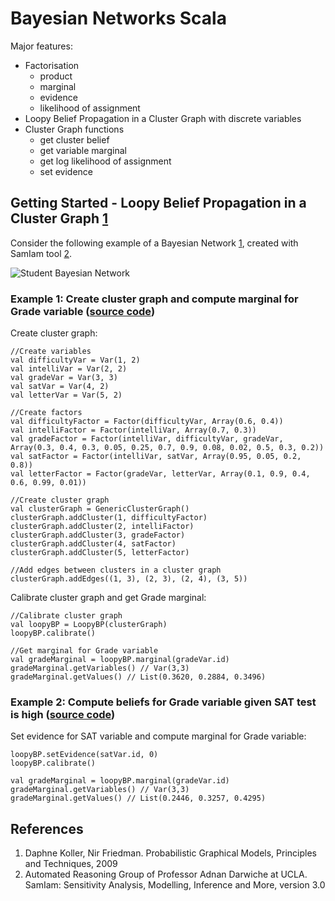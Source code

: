 Bayesian Networks Scala
===========


Major features:

 * Factorisation
   * product
   * marginal
   * evidence
   * likelihood of assignment
 * Loopy Belief Propagation in a Cluster Graph with discrete variables
 * Cluster Graph functions
   * get cluster belief
   * get variable marginal
   * get log likelihood of assignment
   * set evidence

Getting Started - Loopy Belief Propagation in a Cluster Graph [1](#references)
---------------

Consider the following example of a Bayesian Network [1](#references), created with SamIam tool [2](#references).

![Student Bayesian Network](https://raw.github.com/danielkorzekwa/bayes-scala/master/doc/student_bn.png "Student Bayesian Network")

### Example 1: Create cluster graph and compute marginal for Grade variable ([source code](https://github.com/danielkorzekwa/bayes-scala/blob/master/src/test/scala/dk/bayes/infer/LoopyBPGettingStarted.scala))

Create cluster graph:

	//Create variables
	val difficultyVar = Var(1, 2)
	val intelliVar = Var(2, 2)
	val gradeVar = Var(3, 3)
	val satVar = Var(4, 2)
	val letterVar = Var(5, 2)
	
	//Create factors
	val difficultyFactor = Factor(difficultyVar, Array(0.6, 0.4))
	val intelliFactor = Factor(intelliVar, Array(0.7, 0.3))
	val gradeFactor = Factor(intelliVar, difficultyVar, gradeVar, Array(0.3, 0.4, 0.3, 0.05, 0.25, 0.7, 0.9, 0.08, 0.02, 0.5, 0.3, 0.2))
	val satFactor = Factor(intelliVar, satVar, Array(0.95, 0.05, 0.2, 0.8))
	val letterFactor = Factor(gradeVar, letterVar, Array(0.1, 0.9, 0.4, 0.6, 0.99, 0.01))
	
	//Create cluster graph
	val clusterGraph = GenericClusterGraph()
	clusterGraph.addCluster(1, difficultyFactor)
	clusterGraph.addCluster(2, intelliFactor)
	clusterGraph.addCluster(3, gradeFactor)
	clusterGraph.addCluster(4, satFactor)
	clusterGraph.addCluster(5, letterFactor)
	
	//Add edges between clusters in a cluster graph
	clusterGraph.addEdges((1, 3), (2, 3), (2, 4), (3, 5))

Calibrate cluster graph and get Grade marginal:
	
	//Calibrate cluster graph
	val loopyBP = LoopyBP(clusterGraph)
	loopyBP.calibrate()
	 
	//Get marginal for Grade variable
	val gradeMarginal = loopyBP.marginal(gradeVar.id)
	gradeMarginal.getVariables() // Var(3,3)
	gradeMarginal.getValues() // List(0.3620, 0.2884, 0.3496)

### Example 2: Compute beliefs for Grade variable given SAT test is high ([source code](https://github.com/danielkorzekwa/bayes-scala/blob/master/src/test/scala/dk/bayes/infer/LoopyBPGettingStarted.scala))

Set evidence for SAT variable and compute marginal for Grade variable:

	loopyBP.setEvidence(satVar.id, 0)
	loopyBP.calibrate()
	
	val gradeMarginal = loopyBP.marginal(gradeVar.id)
	gradeMarginal.getVariables() // Var(3,3)
	gradeMarginal.getValues() // List(0.2446, 0.3257, 0.4295)

References
---------------
1. Daphne Koller, Nir Friedman. Probabilistic Graphical Models, Principles and Techniques, 2009
2. Automated Reasoning Group of Professor Adnan Darwiche at UCLA. SamIam: Sensitivity Analysis, Modelling, Inference and More, version 3.0
